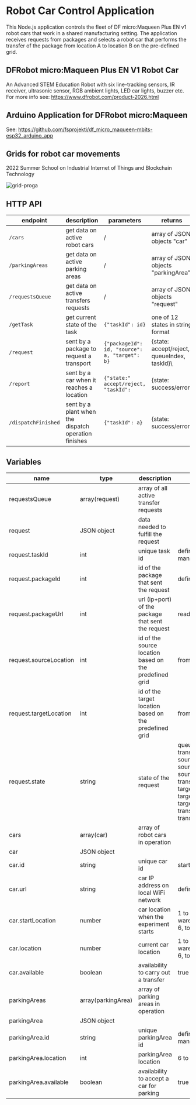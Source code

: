 # Robot Car Control Application

This Node.js application controls the fleet of DF micro:Maqueen Plus EN v1 robot cars that work in a shared manufacturing setting. The application receives requests from packages and selects a robot car that performs the transfer of the package from location A to location B on the pre-defined grid.

## DFRobot micro:Maqueen Plus EN V1 Robot Car
An Advanced STEM Education Robot with six line-tracking sensors, IR receiver, ultrasonic sensor, RGB ambient lights, LED car lights, buzzer etc.
For more info see: https://www.dfrobot.com/product-2026.html

## Arduino Application for DFRobot micro:Maqueen 
See: https://github.com/fsprojekti/df_micro_maqueen-mbits-esp32_arduino_app

## Grids for robot car movements

2022 Summer School on Industrial Internet of Things and Blockchain Technology

![grid-proga](https://user-images.githubusercontent.com/87708323/180164381-9a6275c4-19dd-467b-b9e0-7b063ee7a87f.png)

## HTTP API
|endpoint|description|parameters|returns|
|----|----|-----------|------|
|<code>/cars</code>|get data on active robot cars|/|array of JSON objects "car"|
|<code>/parkingAreas</code>|get data on active parking areas|/|array of JSON objects "parkingArea"|
|<code>/requestsQueue</code>|get data on active transfers requests|/|array of JSON objects "request"|
|<code>/getTask</code>|get current state of the task|<code>{"taskId": id}</code>|one of 12 states in string format|
|<code>/request</code>|sent by a package to request a transport|<code>{"packageId": id, "source": a, "target": b}</code>|{state: accept/reject, queueIndex, taskId}\
|<code>/report</code>|sent by a car when it reaches a location|<code>{"state:" accept/reject, "taskId": </code>|{state: success/error}|
|<code>/dispatchFinished</code>|sent by a plant when the dispatch operation finishes|<code>{"taskId": a}</code>|{state: success/error}|
## Variables

|name|type|description|value|
|----|----|-----------|-----|
|requestsQueue|array(request)|array of all active transfer requests||
|request|JSON object|data needed to fulfill the request||
|request.taskId|int|unique task id|defined by carriers management, starts from 0|
|request.packageId|int|id of the package that sent the request|defined by the package|
|request.packageUrl|int|url (ip+port) of the package that sent the request|read from the request|
|request.sourceLocation|int|id of the source location based on the predefined grid|from 1 to 7|
|request.targetLocation|int|id of the target location based on the predefined grid|from 1 to 7|
|request.state|string|state of the request|queue<br>transportToSourceLocation<br>sourceLocation<br>sourceDispatchPending<br>sourceDispatchFinished<br>transportToTargetLocation<br>targetLocation<br>targetDispatchPending<br>targetDispatchFinished<br>transportToParking<br>transportFinishedPending|
|cars|array(car)|array of robot cars in operation||
|car|JSON object||
|car.id|string|unique car id|starts from 0|
|car.url|string|car IP address on local WiFi network|defined in config.json file|
|car.startLocation|number|car location when the experiment starts|1 to 4: production areas, 5: warehouse (master plant), 6, to 9: parking areas|
|car.location|number|current car location|1 to 4: production areas, 5: warehouse (master plant), 6, to 9: parking areas|
|car.available|boolean|availability to carry out a transfer|true / false |
|parkingAreas|array(parkingArea)|array of parking areas in operation||
|parkingArea|JSON object||
|parkingArea.id|string|unique parkingArea id|defined by carriers management, starts from 0|
|parkingArea.location|int|parkingArea location|6 to 9|
|parkingArea.available|boolean|availability to accept a car for parking|true / false |
